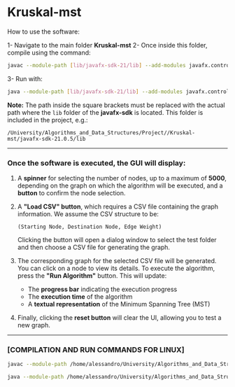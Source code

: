 # Kruskal-mst

How to use the software:

1- Navigate to the main folder **Kruskal-mst**
2- Once inside this folder, compile using the command:
   ```sh
   javac --module-path [lib/javafx-sdk-21/lib] --add-modules javafx.controls,javafx.fxml -d out $(find src -name "*.java")
   ```
3- Run with:
   ```sh
   java --module-path [lib/javafx-sdk-21/lib] --add-modules javafx.controls,javafx.fxml -cp out App
   ```

**Note:** The path inside the square brackets must be replaced with the actual path where the `lib` folder of the **javafx-sdk** is located. This folder is included in the project, e.g.:
   ```
   /University/Algorithms_and_Data_Structures/Project//Kruskal-mst/javafx-sdk-21.0.5/lib
   ```

---

### Once the software is executed, the GUI will display:

1. A **spinner** for selecting the number of nodes, up to a maximum of **5000**, depending on the graph on which the algorithm will be executed, and a **button** to confirm the node selection.

2. A **"Load CSV" button**, which requires a CSV file containing the graph information. We assume the CSV structure to be:
   ```
   (Starting Node, Destination Node, Edge Weight)
   ```
   Clicking the button will open a dialog window to select the test folder and then choose a CSV file for generating the graph.

3. The corresponding graph for the selected CSV file will be generated. You can click on a node to view its details. To execute the algorithm, press the **"Run Algorithm"** button. This will update:
   - The **progress bar** indicating the execution progress
   - The **execution time** of the algorithm
   - A **textual representation** of the Minimum Spanning Tree (MST)

4. Finally, clicking the **reset button** will clear the UI, allowing you to test a new graph.

---

### [COMPILATION AND RUN COMMANDS FOR LINUX]
```sh
javac --module-path /home/alessandro/University/Algorithms_and_Data_Structures/Project/Kruskal-mst/javafx-sdk-21.0.5/lib --add-modules javafx.controls,javafx.fxml -d out $(find src -name "*.java")
```
```sh
java --module-path /home/alessandro/University/Algorithms_and_Data_Structures/Project/Kruskal-mst/javafx-sdk-21.0.5/lib --add-modules javafx.controls,javafx.fxml -cp out App
```

